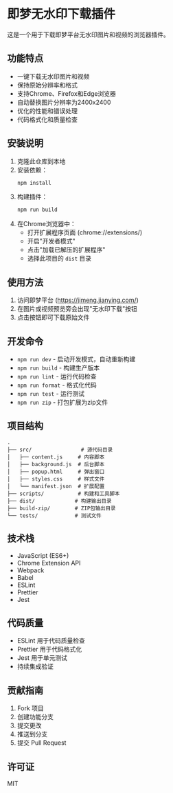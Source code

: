 # 即梦无水印下载插件

这是一个用于下载即梦平台无水印图片和视频的浏览器插件。

## 功能特点

- 一键下载无水印图片和视频
- 保持原始分辨率和格式
- 支持Chrome、Firefox和Edge浏览器
- 自动替换图片分辨率为2400x2400
- 优化的性能和错误处理
- 代码格式化和质量检查

## 安装说明

1. 克隆此仓库到本地
2. 安装依赖：
   ```bash
   npm install
   ```
3. 构建插件：
   ```bash
   npm run build
   ```
4. 在Chrome浏览器中：
   - 打开扩展程序页面 (chrome://extensions/)
   - 开启"开发者模式"
   - 点击"加载已解压的扩展程序"
   - 选择此项目的 `dist` 目录

## 使用方法

1. 访问即梦平台 (https://jimeng.jianying.com/)
2. 在图片或视频预览旁会出现"无水印下载"按钮
3. 点击按钮即可下载原始文件

## 开发命令

- `npm run dev` - 启动开发模式，自动重新构建
- `npm run build` - 构建生产版本
- `npm run lint` - 运行代码检查
- `npm run format` - 格式化代码
- `npm run test` - 运行测试
- `npm run zip` - 打包扩展为zip文件

## 项目结构

```
.
├── src/                # 源代码目录
│   ├── content.js     # 内容脚本
│   ├── background.js  # 后台脚本
│   ├── popup.html     # 弹出窗口
│   ├── styles.css     # 样式文件
│   └── manifest.json  # 扩展配置
├── scripts/           # 构建和工具脚本
├── dist/             # 构建输出目录
├── build-zip/        # ZIP包输出目录
└── tests/            # 测试文件
```

## 技术栈

- JavaScript (ES6+)
- Chrome Extension API
- Webpack
- Babel
- ESLint
- Prettier
- Jest

## 代码质量

- ESLint 用于代码质量检查
- Prettier 用于代码格式化
- Jest 用于单元测试
- 持续集成验证

## 贡献指南

1. Fork 项目
2. 创建功能分支
3. 提交更改
4. 推送到分支
5. 提交 Pull Request

## 许可证

MIT 